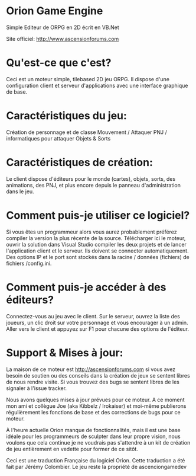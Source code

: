 Orion Game Engine
=================

Simple Editeur de ORPG en 2D écrit en VB.Net

Site officiel: http://www.ascensionforums.com

Qu'est-ce que c'est?
===========
Ceci est un moteur simple, tilebased 2D jeu ORPG. Il dispose d'une configuration client et serveur d'applications avec une interface graphique de base.

Caractéristiques du jeu:
==============
Création de personnage et de classe
Mouvement / Attaquer
PNJ / informatiques pour attaquer
Objets & Sorts

Caractéristiques de création:
==================
Le client dispose d'éditeurs pour le monde (cartes), objets, sorts, des animations, des PNJ, et plus encore depuis le panneau d'administration dans le jeu.

Comment puis-je utiliser ce logiciel?
===========================
Si vous êtes un programmeur alors vous aurez probablement préférez compiler la version la plus récente de la source. Télécharger ici le moteur, ouvrir la solution dans Visual Studio compiler les deux projets et de lancer l'application client et le serveur. Ils doivent se connecter automatiquement. Des options IP et le port sont stockés dans la racine / données (fichiers) de fichiers /config.ini.

Comment puis-je accéder à des éditeurs?
============================
Connectez-vous au jeu avec le client. Sur le serveur, ouvrez la liste des joueurs, un clic droit sur votre personnage et vous encourager à un admin. Aller vers le client et appuyez sur F1 pour chacune des options de l'éditeur.

Support & Mises à jour:
==================
La maison de ce moteur est http://ascensionforums.com si vous avez besoin de soutien ou des conseils dans la création de jeux se sentent libres de nous rendre visite. Si vous trouvez des bugs se sentent libres de les signaler à l'issue tracker.

Nous avons quelques mises à jour prévues pour ce moteur. A ce moment mon ami et collègue Joe (aka Kibbelz / Irokaiser) et moi-même publierons régulièrement les fonctions de base et des corrections de bugs pour ce moteur.

À l'heure actuelle Orion manque de fonctionnalités, mais il est une base idéale pour les programmeurs de sculpter dans leur propre vision, nous voulons que cela continue je ne voudrais pas s'attendre à un kit de création de jeu entièrement en vedette pour former de ce sitôt.

Ceci est une traduction Française du logiciel Orion. Cette traduction a été fait par Jérémy Colombier. Le jeu reste la propriété de ascenciongamedev
